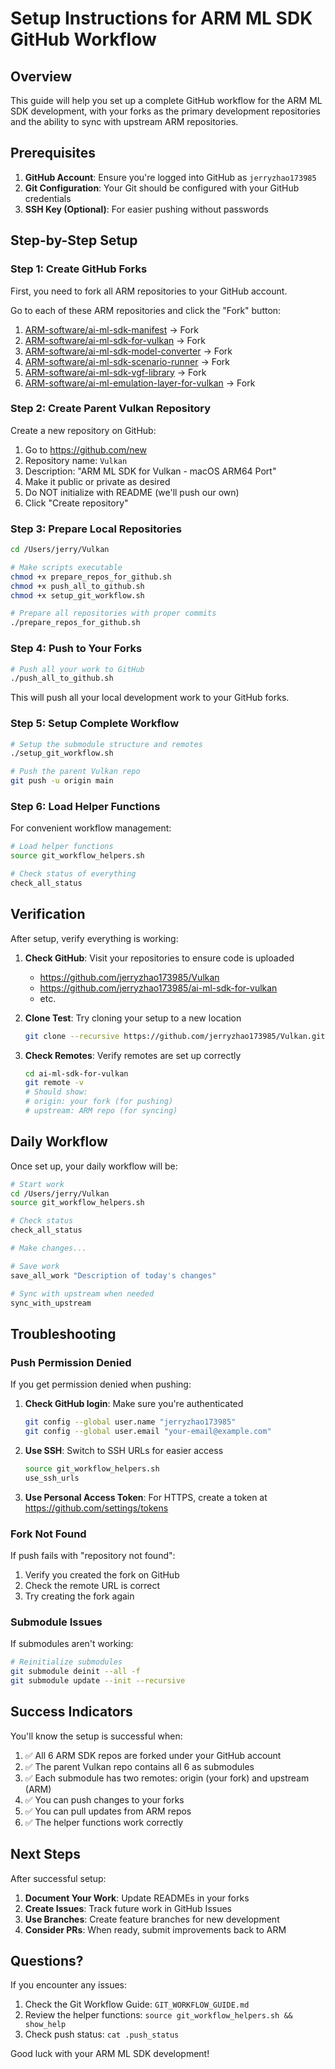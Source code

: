 # Setup Instructions for ARM ML SDK GitHub Workflow

## Overview

This guide will help you set up a complete GitHub workflow for the ARM ML SDK development, with your forks as the primary development repositories and the ability to sync with upstream ARM repositories.

## Prerequisites

1. **GitHub Account**: Ensure you're logged into GitHub as `jerryzhao173985`
2. **Git Configuration**: Your Git should be configured with your GitHub credentials
3. **SSH Key (Optional)**: For easier pushing without passwords

## Step-by-Step Setup

### Step 1: Create GitHub Forks

First, you need to fork all ARM repositories to your GitHub account.

Go to each of these ARM repositories and click the "Fork" button:

1. [ARM-software/ai-ml-sdk-manifest](https://github.com/ARM-software/ai-ml-sdk-manifest) → Fork
2. [ARM-software/ai-ml-sdk-for-vulkan](https://github.com/ARM-software/ai-ml-sdk-for-vulkan) → Fork
3. [ARM-software/ai-ml-sdk-model-converter](https://github.com/ARM-software/ai-ml-sdk-model-converter) → Fork
4. [ARM-software/ai-ml-sdk-scenario-runner](https://github.com/ARM-software/ai-ml-sdk-scenario-runner) → Fork
5. [ARM-software/ai-ml-sdk-vgf-library](https://github.com/ARM-software/ai-ml-sdk-vgf-library) → Fork
6. [ARM-software/ai-ml-emulation-layer-for-vulkan](https://github.com/ARM-software/ai-ml-emulation-layer-for-vulkan) → Fork

### Step 2: Create Parent Vulkan Repository

Create a new repository on GitHub:

1. Go to https://github.com/new
2. Repository name: `Vulkan`
3. Description: "ARM ML SDK for Vulkan - macOS ARM64 Port"
4. Make it public or private as desired
5. Do NOT initialize with README (we'll push our own)
6. Click "Create repository"

### Step 3: Prepare Local Repositories

```bash
cd /Users/jerry/Vulkan

# Make scripts executable
chmod +x prepare_repos_for_github.sh
chmod +x push_all_to_github.sh
chmod +x setup_git_workflow.sh

# Prepare all repositories with proper commits
./prepare_repos_for_github.sh
```

### Step 4: Push to Your Forks

```bash
# Push all your work to GitHub
./push_all_to_github.sh
```

This will push all your local development work to your GitHub forks.

### Step 5: Setup Complete Workflow

```bash
# Setup the submodule structure and remotes
./setup_git_workflow.sh

# Push the parent Vulkan repo
git push -u origin main
```

### Step 6: Load Helper Functions

For convenient workflow management:

```bash
# Load helper functions
source git_workflow_helpers.sh

# Check status of everything
check_all_status
```

## Verification

After setup, verify everything is working:

1. **Check GitHub**: Visit your repositories to ensure code is uploaded
   - https://github.com/jerryzhao173985/Vulkan
   - https://github.com/jerryzhao173985/ai-ml-sdk-for-vulkan
   - etc.

2. **Clone Test**: Try cloning your setup to a new location
   ```bash
   git clone --recursive https://github.com/jerryzhao173985/Vulkan.git ~/test-vulkan
   ```

3. **Check Remotes**: Verify remotes are set up correctly
   ```bash
   cd ai-ml-sdk-for-vulkan
   git remote -v
   # Should show:
   # origin: your fork (for pushing)
   # upstream: ARM repo (for syncing)
   ```

## Daily Workflow

Once set up, your daily workflow will be:

```bash
# Start work
cd /Users/jerry/Vulkan
source git_workflow_helpers.sh

# Check status
check_all_status

# Make changes...

# Save work
save_all_work "Description of today's changes"

# Sync with upstream when needed
sync_with_upstream
```

## Troubleshooting

### Push Permission Denied

If you get permission denied when pushing:

1. **Check GitHub login**: Make sure you're authenticated
   ```bash
   git config --global user.name "jerryzhao173985"
   git config --global user.email "your-email@example.com"
   ```

2. **Use SSH**: Switch to SSH URLs for easier access
   ```bash
   source git_workflow_helpers.sh
   use_ssh_urls
   ```

3. **Use Personal Access Token**: For HTTPS, create a token at https://github.com/settings/tokens

### Fork Not Found

If push fails with "repository not found":
1. Verify you created the fork on GitHub
2. Check the remote URL is correct
3. Try creating the fork again

### Submodule Issues

If submodules aren't working:
```bash
# Reinitialize submodules
git submodule deinit --all -f
git submodule update --init --recursive
```

## Success Indicators

You'll know the setup is successful when:

1. ✅ All 6 ARM SDK repos are forked under your GitHub account
2. ✅ The parent Vulkan repo contains all 6 as submodules
3. ✅ Each submodule has two remotes: origin (your fork) and upstream (ARM)
4. ✅ You can push changes to your forks
5. ✅ You can pull updates from ARM repos
6. ✅ The helper functions work correctly

## Next Steps

After successful setup:

1. **Document Your Work**: Update READMEs in your forks
2. **Create Issues**: Track future work in GitHub Issues
3. **Use Branches**: Create feature branches for new development
4. **Consider PRs**: When ready, submit improvements back to ARM

## Questions?

If you encounter any issues:

1. Check the Git Workflow Guide: `GIT_WORKFLOW_GUIDE.md`
2. Review the helper functions: `source git_workflow_helpers.sh && show_help`
3. Check push status: `cat .push_status`

Good luck with your ARM ML SDK development!